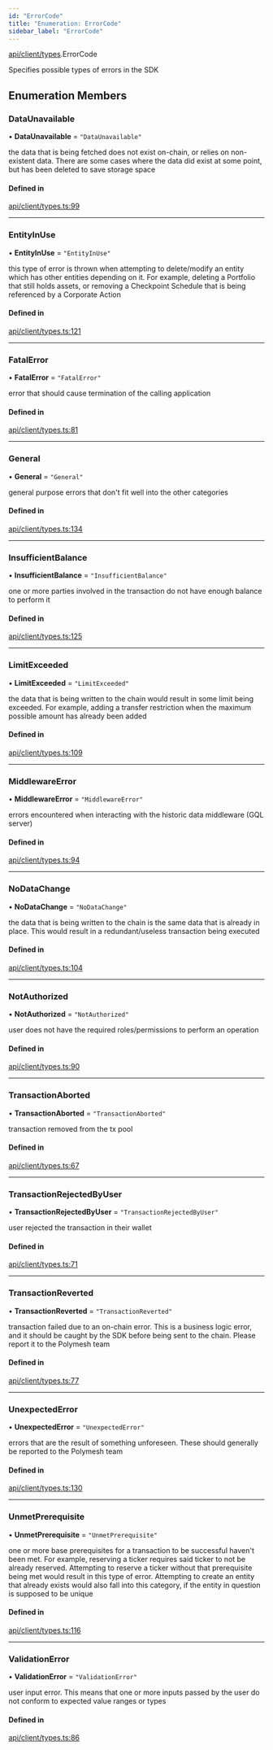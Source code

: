 ```yaml
---
id: "ErrorCode"
title: "Enumeration: ErrorCode"
sidebar_label: "ErrorCode"
---
```


[api/client/types](../../../../../modules/API/Client/Types/Types.md).ErrorCode

Specifies possible types of errors in the SDK

## Enumeration Members

### DataUnavailable

• **DataUnavailable** = ``"DataUnavailable"``

the data that is being fetched does not exist on-chain, or relies on non-existent data. There are
  some cases where the data did exist at some point, but has been deleted to save storage space

#### Defined in

[api/client/types.ts:99](https://github.com/PolymeshAssociation/polymesh-sdk/blob/8a9e72221/src/api/client/types.ts#L99)

___

### EntityInUse

• **EntityInUse** = ``"EntityInUse"``

this type of error is thrown when attempting to delete/modify an entity which has other entities depending on it. For example, deleting
  a Portfolio that still holds assets, or removing a Checkpoint Schedule that is being referenced by a Corporate Action

#### Defined in

[api/client/types.ts:121](https://github.com/PolymeshAssociation/polymesh-sdk/blob/8a9e72221/src/api/client/types.ts#L121)

___

### FatalError

• **FatalError** = ``"FatalError"``

error that should cause termination of the calling application

#### Defined in

[api/client/types.ts:81](https://github.com/PolymeshAssociation/polymesh-sdk/blob/8a9e72221/src/api/client/types.ts#L81)

___

### General

• **General** = ``"General"``

general purpose errors that don't fit well into the other categories

#### Defined in

[api/client/types.ts:134](https://github.com/PolymeshAssociation/polymesh-sdk/blob/8a9e72221/src/api/client/types.ts#L134)

___

### InsufficientBalance

• **InsufficientBalance** = ``"InsufficientBalance"``

one or more parties involved in the transaction do not have enough balance to perform it

#### Defined in

[api/client/types.ts:125](https://github.com/PolymeshAssociation/polymesh-sdk/blob/8a9e72221/src/api/client/types.ts#L125)

___

### LimitExceeded

• **LimitExceeded** = ``"LimitExceeded"``

the data that is being written to the chain would result in some limit being exceeded. For example, adding a transfer
  restriction when the maximum possible amount has already been added

#### Defined in

[api/client/types.ts:109](https://github.com/PolymeshAssociation/polymesh-sdk/blob/8a9e72221/src/api/client/types.ts#L109)

___

### MiddlewareError

• **MiddlewareError** = ``"MiddlewareError"``

errors encountered when interacting with the historic data middleware (GQL server)

#### Defined in

[api/client/types.ts:94](https://github.com/PolymeshAssociation/polymesh-sdk/blob/8a9e72221/src/api/client/types.ts#L94)

___

### NoDataChange

• **NoDataChange** = ``"NoDataChange"``

the data that is being written to the chain is the same data that is already in place. This would result
  in a redundant/useless transaction being executed

#### Defined in

[api/client/types.ts:104](https://github.com/PolymeshAssociation/polymesh-sdk/blob/8a9e72221/src/api/client/types.ts#L104)

___

### NotAuthorized

• **NotAuthorized** = ``"NotAuthorized"``

user does not have the required roles/permissions to perform an operation

#### Defined in

[api/client/types.ts:90](https://github.com/PolymeshAssociation/polymesh-sdk/blob/8a9e72221/src/api/client/types.ts#L90)

___

### TransactionAborted

• **TransactionAborted** = ``"TransactionAborted"``

transaction removed from the tx pool

#### Defined in

[api/client/types.ts:67](https://github.com/PolymeshAssociation/polymesh-sdk/blob/8a9e72221/src/api/client/types.ts#L67)

___

### TransactionRejectedByUser

• **TransactionRejectedByUser** = ``"TransactionRejectedByUser"``

user rejected the transaction in their wallet

#### Defined in

[api/client/types.ts:71](https://github.com/PolymeshAssociation/polymesh-sdk/blob/8a9e72221/src/api/client/types.ts#L71)

___

### TransactionReverted

• **TransactionReverted** = ``"TransactionReverted"``

transaction failed due to an on-chain error. This is a business logic error,
  and it should be caught by the SDK before being sent to the chain.
  Please report it to the Polymesh team

#### Defined in

[api/client/types.ts:77](https://github.com/PolymeshAssociation/polymesh-sdk/blob/8a9e72221/src/api/client/types.ts#L77)

___

### UnexpectedError

• **UnexpectedError** = ``"UnexpectedError"``

errors that are the result of something unforeseen.
  These should generally be reported to the Polymesh team

#### Defined in

[api/client/types.ts:130](https://github.com/PolymeshAssociation/polymesh-sdk/blob/8a9e72221/src/api/client/types.ts#L130)

___

### UnmetPrerequisite

• **UnmetPrerequisite** = ``"UnmetPrerequisite"``

one or more base prerequisites for a transaction to be successful haven't been met. For example, reserving a ticker requires
  said ticker to not be already reserved. Attempting to reserve a ticker without that prerequisite being met would result in this
  type of error. Attempting to create an entity that already exists would also fall into this category,
  if the entity in question is supposed to be unique

#### Defined in

[api/client/types.ts:116](https://github.com/PolymeshAssociation/polymesh-sdk/blob/8a9e72221/src/api/client/types.ts#L116)

___

### ValidationError

• **ValidationError** = ``"ValidationError"``

user input error. This means that one or more inputs passed by the user
  do not conform to expected value ranges or types

#### Defined in

[api/client/types.ts:86](https://github.com/PolymeshAssociation/polymesh-sdk/blob/8a9e72221/src/api/client/types.ts#L86)
